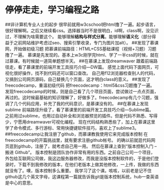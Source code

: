 # 停停走走，学习编程之路

##非计算机专业人士的起步
很早前就用w3cschool把html撸了一遍。起步语言，很好理解啊。之后又继续看css。选择器当时不是很明白，id啊，class啊，没见识过，不理解为啥需要这个。
能够理解**结构与样式分离**。能够理解**语义化**（部分得益于之前网站维护考虑过seo、搜索引擎收录，专门为图片加alt）。
##发现了慕课网，开始做初级习题
把慕课前端路径：HTML+CSS基础课程（视频+习题）习题撸了一遍。
慕课是先发现的。基本上w3c刚学完html、学了一半css的时候，就在过慕课。有时候就一道简单题想半天。
##在慕课上发现dreamwaver
跟着前端路径走，看了慕课里的前端开发工具技巧介绍—DW篇。
感觉上面代码下面网页，可视化很好操作，找不到代码还可以窗口查改。
自己用f12浏览器检查别人的代码，又搞到公司网页源码，自己替换几个页面，这才明白class的意义。
##发现了freecodecamp，重温初级代码
把freecodecamp：html5&css习题撸了一遍。
发现freecodecamp的时候，则是自己看了几个项目页面，尝试做过一点点页面，再过的。这时候最基础的知识理解了，好做多了。freecodecamp有几个习题，强调了几个代码应用，补充了我的代码意识，是慕课没有的。
##在慕课上发现sublime
前端路径升级了，看了慕课里的前端开发工具技巧介绍—Sublime篇。
之前用过sublime，也用过自动补全和浏览器预览的插件。但是代码不熟悉、写得少，宁愿用dreamwaver可视化编程。
现在代码结构熟悉些了，加上在慕课这里学了命令模式、多行游标、常用快捷键软件技巧，喜欢上了sublime3。
##freecodecamp让我注册了github，而慕课教我使用它来完成版本控制
在freecodecamp的开篇挑战里，就有要求注册github帐号。
的确以前就逛代码网页逛到github，注册了，就考虑自己用一用。
然后在慕课上查到“版本控制入门 – 搬进 Github”。
版本控制是团队协作非常有用的东西。之前自己公司一个项目，外包给互联网公司做，我这边服务器修改，而我是没版本控制软件的，于是他们登录时，下载不到我修改的版本，在他们老版本上做其他修改，一上传，我做的东西就没有了。噢，版本控制多么重要。
我学习了这个课。咳咳，以前老是记不住github这几个英文字母，这课程第一篇就告诉我git是版本控制系统，hub一查英语是中心的意思。
